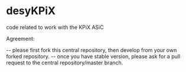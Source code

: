 # desyKPiX
code related to work with the KPiX ASiC 

Agreement:

-- please first fork this central repository, then develop from your own forked repository.
-- once you have stable version, please ask for a pull request to the central repository/master branch.
